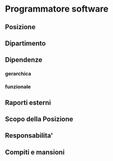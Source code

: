 # Programmatore software

## Posizione

## Dipartimento

## Dipendenze

### gerarchica

### funzionale

## Raporti esterni

## Scopo della Posizione

## Responsabilita'

## Compiti e mansioni
